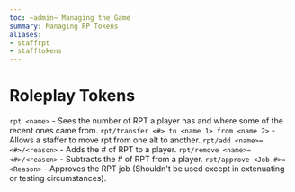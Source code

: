 ```yaml
---
toc: ~admin~ Managing the Game
summary: Managing RP Tokens
aliases:
- staffrpt
- stafftokens
---
```

# Roleplay Tokens

`rpt <name>` - Sees the number of RPT a player has and where some of the recent ones came from.
`rpt/transfer <#> to <name 1> from <name 2>` - Allows a staffer to move rpt from one alt to another.
`rpt/add <name>=<#>/<reason>` - Adds the # of RPT to a player.
`rpt/remove <name>=<#>/<reason>` - Subtracts the # of RPT from a player.
`rpt/approve <Job #>=<Reason>` - Approves the RPT job (Shouldn't be used except in extenuating or testing circumstances).